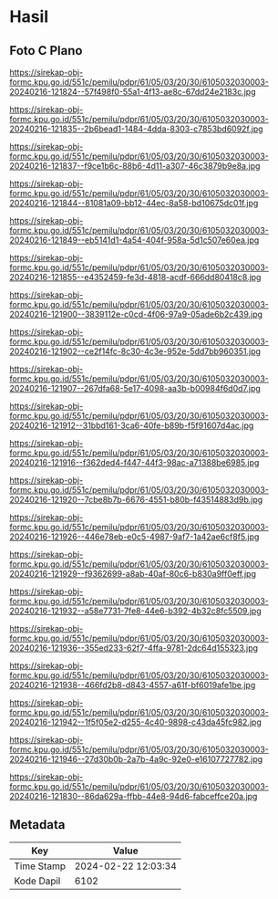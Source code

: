 # Hasil

## Foto C Plano

https://sirekap-obj-formc.kpu.go.id/551c/pemilu/pdpr/61/05/03/20/30/6105032030003-20240216-121824--57f498f0-55a1-4f13-ae8c-67dd24e2183c.jpg

https://sirekap-obj-formc.kpu.go.id/551c/pemilu/pdpr/61/05/03/20/30/6105032030003-20240216-121835--2b6bead1-1484-4dda-8303-c7853bd6092f.jpg

https://sirekap-obj-formc.kpu.go.id/551c/pemilu/pdpr/61/05/03/20/30/6105032030003-20240216-121837--f9ce1b6c-88b6-4d11-a307-46c3879b9e8a.jpg

https://sirekap-obj-formc.kpu.go.id/551c/pemilu/pdpr/61/05/03/20/30/6105032030003-20240216-121844--81081a09-bb12-44ec-8a58-bd10675dc01f.jpg

https://sirekap-obj-formc.kpu.go.id/551c/pemilu/pdpr/61/05/03/20/30/6105032030003-20240216-121849--eb5141d1-4a54-404f-958a-5d1c507e60ea.jpg

https://sirekap-obj-formc.kpu.go.id/551c/pemilu/pdpr/61/05/03/20/30/6105032030003-20240216-121855--e4352459-fe3d-4818-acdf-666dd80418c8.jpg

https://sirekap-obj-formc.kpu.go.id/551c/pemilu/pdpr/61/05/03/20/30/6105032030003-20240216-121900--3839112e-c0cd-4f06-97a9-05ade6b2c439.jpg

https://sirekap-obj-formc.kpu.go.id/551c/pemilu/pdpr/61/05/03/20/30/6105032030003-20240216-121902--ce2f14fc-8c30-4c3e-952e-5dd7bb960351.jpg

https://sirekap-obj-formc.kpu.go.id/551c/pemilu/pdpr/61/05/03/20/30/6105032030003-20240216-121907--267dfa68-5e17-4098-aa3b-b00984f6d0d7.jpg

https://sirekap-obj-formc.kpu.go.id/551c/pemilu/pdpr/61/05/03/20/30/6105032030003-20240216-121912--31bbd161-3ca6-40fe-b89b-f5f91607d4ac.jpg

https://sirekap-obj-formc.kpu.go.id/551c/pemilu/pdpr/61/05/03/20/30/6105032030003-20240216-121916--f362ded4-f447-44f3-98ac-a71388be6985.jpg

https://sirekap-obj-formc.kpu.go.id/551c/pemilu/pdpr/61/05/03/20/30/6105032030003-20240216-121920--7cbe8b7b-6676-4551-b80b-f43514883d9b.jpg

https://sirekap-obj-formc.kpu.go.id/551c/pemilu/pdpr/61/05/03/20/30/6105032030003-20240216-121926--446e78eb-e0c5-4987-9af7-1a42ae6cf8f5.jpg

https://sirekap-obj-formc.kpu.go.id/551c/pemilu/pdpr/61/05/03/20/30/6105032030003-20240216-121929--f9362699-a8ab-40af-80c6-b830a9ff0eff.jpg

https://sirekap-obj-formc.kpu.go.id/551c/pemilu/pdpr/61/05/03/20/30/6105032030003-20240216-121932--a58e7731-7fe8-44e6-b392-4b32c8fc5509.jpg

https://sirekap-obj-formc.kpu.go.id/551c/pemilu/pdpr/61/05/03/20/30/6105032030003-20240216-121936--355ed233-62f7-4ffa-9781-2dc64d155323.jpg

https://sirekap-obj-formc.kpu.go.id/551c/pemilu/pdpr/61/05/03/20/30/6105032030003-20240216-121938--466fd2b8-d843-4557-a61f-bf6019afe1be.jpg

https://sirekap-obj-formc.kpu.go.id/551c/pemilu/pdpr/61/05/03/20/30/6105032030003-20240216-121942--1f5f05e2-d255-4c40-9898-c43da45fc982.jpg

https://sirekap-obj-formc.kpu.go.id/551c/pemilu/pdpr/61/05/03/20/30/6105032030003-20240216-121946--27d30b0b-2a7b-4a9c-92e0-e16107727782.jpg

https://sirekap-obj-formc.kpu.go.id/551c/pemilu/pdpr/61/05/03/20/30/6105032030003-20240216-121830--86da629a-ffbb-44e8-94d6-fabceffce20a.jpg


## Metadata

| Key        | Value               |
| ---------- | ------------------- |
| Time Stamp | 2024-02-22 12:03:34 |
| Kode Dapil | 6102                |



